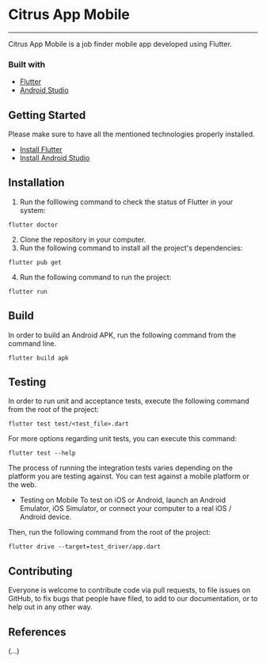 # Citrus App Mobile

***
Citrus App Mobile is a job finder mobile app developed using Flutter. 

### Built with

* [Flutter](https://flutter.dev/docs)
* [Android Studio](https://developer.android.com/studio)


## Getting Started

Please make sure to have all the mentioned technologies properly installed. 

* [Install Flutter](https://flutter.dev/docs/get-started/install)
* [Install Android Studio](https://developer.android.com/studio/install)

## Installation

1. Run the folllowing command to check the status of Flutter in your system:
```
flutter doctor
```
2. Clone the repository in your computer. 
3. Run the following command to install all the project's dependencies:
```
flutter pub get
```
4. Run the following command to run the project:
```
flutter run
```
## Build

In order to build an Android APK, run the following command from the command line.

```
flutter build apk
```

## Testing

In order to run unit and acceptance tests, execute the following command from the root of the project:

```
flutter test test/<test_file>.dart
```

For more options regarding unit tests, you can execute this command:
```
flutter test --help
```

The process of running the integration tests varies depending on the platform you are testing against. You can test against a mobile platform or the web.

- Testing on Mobile
To test on iOS or Android, launch an Android Emulator, iOS Simulator, or connect your computer to a real iOS / Android device.

Then, run the following command from the root of the project:

```
flutter drive --target=test_driver/app.dart
```

## Contributing

Everyone is welcome to contribute code via pull requests, to file issues on GitHub, to fix bugs that people have filed, to add to our documentation, or to help out in any other way.

## References

(...)
